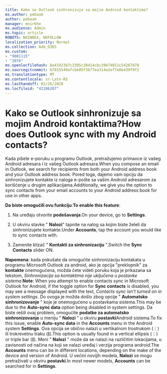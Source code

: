 ```yaml
---
title: Kako se Outlook sinhronizuje sa mojim Android kontaktima?
ms.author: pebaum
author: pebaum
manager: mnirkhe
ms.audience: Admin
ms.topic: article
ROBOTS: NOINDEX, NOFOLLOW
localization_priority: Normal
ms.collection: Adm_O365
ms.custom:
- "9001115"
- "3076"
ms.openlocfilehash: 8a41923b7c3395c30414cbc39b74011c54267d78
ms.sourcegitcommit: 67015549afcbe05f3b77ea314e2ef7e0e439f9f2
ms.translationtype: MT
ms.contentlocale: sr-Latn-RS
ms.lasthandoff: 02/26/2020
ms.locfileid: "42286287"
---
```

# <a name="how-does-outlook-sync-with-my-android-contacts"></a><span data-ttu-id="ee271-102">Kako se Outlook sinhronizuje sa mojim Android kontaktima?</span><span class="sxs-lookup"><span data-stu-id="ee271-102">How does Outlook sync with my Android contacts?</span></span>

<span data-ttu-id="ee271-103">Kada pišete e-poruku u programu Outlook, pretražujemo primaoce iz vašeg Android adresara i iz vašeg Outlook adresara.</span><span class="sxs-lookup"><span data-stu-id="ee271-103">When you compose an email in Outlook, we search for recipients from both your Android address book and your Outlook address book.</span></span> <span data-ttu-id="ee271-104">Pored toga, dajemo vam opciju da sinhronizujete kontakte iz naloga e-pošte sa vašim Android adresarom za korišćenje u drugim aplikacijama.</span><span class="sxs-lookup"><span data-stu-id="ee271-104">Additionally, we give you the option to sync contacts from your email accounts to your Android address book for use in other apps.</span></span> 
 
<span data-ttu-id="ee271-105">**Da biste omogućili ovu funkciju**:</span><span class="sxs-lookup"><span data-stu-id="ee271-105">**To enable this feature**:</span></span>
 
1. <span data-ttu-id="ee271-106">Na uređaju otvorite **podešavanja**.</span><span class="sxs-lookup"><span data-stu-id="ee271-106">On your device, go to **Settings**.</span></span>

2. <span data-ttu-id="ee271-107">U okviru stavke " **Nalozi**" tapnite na nalog sa kojim biste želeli da sinhronizujete kontakte.</span><span class="sxs-lookup"><span data-stu-id="ee271-107">Under **Accounts**, tap the account you would like to sync contacts with.</span></span>

3. <span data-ttu-id="ee271-108">Zamenite klizač " **Kontakti za sinhronizaciju** ".</span><span class="sxs-lookup"><span data-stu-id="ee271-108">Switch the **Sync Contacts** slider ON.</span></span>
 
<span data-ttu-id="ee271-109">**Napomena**: kada pokušate da omogućite sinhronizaciju kontakata u programu Microsoft Outlook za android, ako je opcija "preklopnik" za **kontakte** onemogućena, možda ćete videti poruku koja je prikazana sa tekstom, *Sinhronizacija sa kontaktima nije uključena u postavke sistema*.</span><span class="sxs-lookup"><span data-stu-id="ee271-109">**Note**: When you attempt to enable contacts sync in Microsoft Outlook for Android, if the toggle option for **Sync contacts** is disabled, you may see a message displayed with the text, *Contacts sync isn't turned on in system settings*.</span></span> <span data-ttu-id="ee271-110">Do ovoga je možda došlo zbog opcije " **Automatsko sinhronizovanje** " koje je onemogućeno u postavkama sistema.</span><span class="sxs-lookup"><span data-stu-id="ee271-110">This may be due to the **Auto-sync data** option being disabled in system settings.</span></span> <span data-ttu-id="ee271-111">Da biste rešili ovaj problem, omogućite **podatke za automatsko sinhronizovanje** u meniju " **Nalozi** " u okviru **postavki**Android sistema.</span><span class="sxs-lookup"><span data-stu-id="ee271-111">To fix this issue, enable  **Auto-sync data** in the  **Accounts** menu in the Android system  **Settings**.</span></span> <span data-ttu-id="ee271-112">Ova opcija se obično nalazi u vertikalnom trostrukom (⋮) ili trokrevetnu traku (⫼).</span><span class="sxs-lookup"><span data-stu-id="ee271-112">This option is usually found in a vertical ellipsis (⋮) or triple bar (⫼).</span></span> <span data-ttu-id="ee271-113">Meni " **Nalozi** " može da se nalazi na različitim lokacijama, u zavisnosti od načina na koji se nalazi uređaj i verzija programa android.</span><span class="sxs-lookup"><span data-stu-id="ee271-113">The  **Accounts** menu can be in different locations, depending on the make of the device and version of Android.</span></span> <span data-ttu-id="ee271-114">U većini novijih modela, **Nalozi** se mogu pretraživati u okviru **postavki**.</span><span class="sxs-lookup"><span data-stu-id="ee271-114">In most newer models, **Accounts** can be searched for in **Settings**.</span></span>